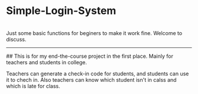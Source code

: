 # Simple-Login-System
<br>
Just some basic functions for beginers to make it work fine. Welcome to discuss.
<hr>
## This is for my end-the-course project in the first place. Mainly for teachers and students in college.

  Teachers can generate a check-in code for students, and students can use it to chech in. Also teachers can know which   student isn't in calss and which is late for class.
